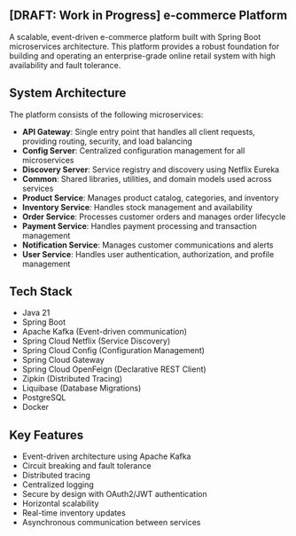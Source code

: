 ## [DRAFT: Work in Progress] e-commerce Platform 

A scalable, event-driven e-commerce platform built with Spring Boot microservices architecture. This platform provides a robust foundation for building and operating an enterprise-grade online retail system with high availability and fault tolerance.

## System Architecture

The platform consists of the following microservices:

- **API Gateway**: Single entry point that handles all client requests, providing routing, security, and load balancing
- **Config Server**: Centralized configuration management for all microservices
- **Discovery Server**: Service registry and discovery using Netflix Eureka
- **Common**: Shared libraries, utilities, and domain models used across services
- **Product Service**: Manages product catalog, categories, and inventory
- **Inventory Service**: Handles stock management and availability
- **Order Service**: Processes customer orders and manages order lifecycle
- **Payment Service**: Handles payment processing and transaction management
- **Notification Service**: Manages customer communications and alerts
- **User Service**: Handles user authentication, authorization, and profile management

## Tech Stack

- Java 21
- Spring Boot
- Apache Kafka (Event-driven communication)
- Spring Cloud Netflix (Service Discovery)
- Spring Cloud Config (Configuration Management)
- Spring Cloud Gateway
- Spring Cloud OpenFeign (Declarative REST Client)
- Zipkin (Distributed Tracing)
- Liquibase (Database Migrations)
- PostgreSQL
- Docker

## Key Features

- Event-driven architecture using Apache Kafka
- Circuit breaking and fault tolerance
- Distributed tracing
- Centralized logging
- Secure by design with OAuth2/JWT authentication
- Horizontal scalability
- Real-time inventory updates
- Asynchronous communication between services
